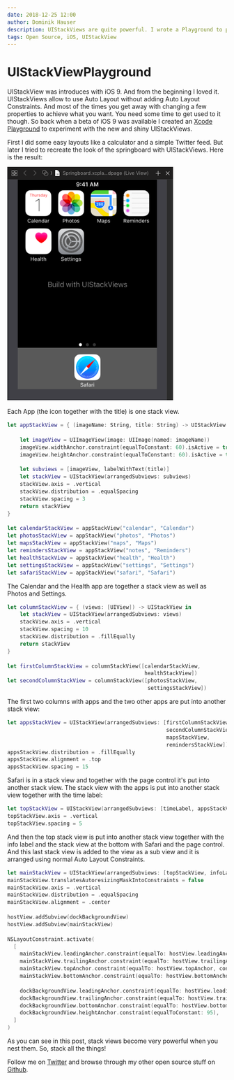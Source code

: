 ```yaml
---
date: 2018-12-25 12:00
author: Dominik Hauser
description: UIStackViews are quite powerful. I wrote a Playground to play arround with it.
tags: Open Source, iOS, UIStackView
---
```

# UIStackViewPlayground

UIStackView was introduces with iOS 9. And from the beginning I loved it. UIStackViews allow to use Auto Layout without adding Auto Layout Constraints. And most of the times you get away with changing a few properties to achieve what you want. You need some time to get used to it though. So back when a beta of iOS 9 was available I created an [Xcode Playground](https://github.com/dasdom/UIStackViewPlayground) to experiment with the new and shiny UIStackViews.

First I did some easy layouts like a calculator and a simple Twitter feed. But later I tried to recreate the look of the springboard with UIStackViews. Here is the result:

![](../../assets/2018-12-25/01.png)

Each App (the icon together with the title) is one stack view. 

```swift
let appStackView = { (imageName: String, title: String) -> UIStackView in
    
    let imageView = UIImageView(image: UIImage(named: imageName))
    imageView.widthAnchor.constraint(equalToConstant: 60).isActive = true
    imageView.heightAnchor.constraint(equalToConstant: 60).isActive = true
        
    let subviews = [imageView, labelWithText(title)]
    let stackView = UIStackView(arrangedSubviews: subviews)
    stackView.axis = .vertical
    stackView.distribution = .equalSpacing
    stackView.spacing = 3
    return stackView
}

let calendarStackView = appStackView("calendar", "Calendar")
let photosStackView = appStackView("photos", "Photos")
let mapsStackView = appStackView("maps", "Maps")
let remindersStackView = appStackView("notes", "Reminders")
let healthStackView = appStackView("health", "Health")
let settingsStackView = appStackView("settings", "Settings")
let safariStackView = appStackView("safari", "Safari")
```

The Calendar and the Health app are together a stack view as well as Photos and Settings.

```swift
let columnStackView = { (views: [UIView]) -> UIStackView in
    let stackView = UIStackView(arrangedSubviews: views)
    stackView.axis = .vertical
    stackView.spacing = 10
    stackView.distribution = .fillEqually
    return stackView
}

let firstColumnStackView = columnStackView([calendarStackView,
                                            healthStackView])
let secondColumnStackView = columnStackView([photosStackView,
                                             settingsStackView])
```

The first two columns with apps and the two other apps are put into another stack view:

```swift
let appsStackView = UIStackView(arrangedSubviews: [firstColumnStackView,
                                                   secondColumnStackView,
                                                   mapsStackView,
                                                   remindersStackView])
appsStackView.distribution = .fillEqually
appsStackView.alignment = .top
appsStackView.spacing = 15
```

Safari is in a stack view and together with the page control it's put into another stack view. The stack view with the apps is put into another stack view together with the time label:

```swift
let topStackView = UIStackView(arrangedSubviews: [timeLabel, appsStackView])
topStackView.axis = .vertical
topStackView.spacing = 5
```

And then the top stack view is put into another stack view together with the info label and the stack view at the bottom with Safari and the page control. And this last stack view is added to the view as a sub view and it is arranged using normal Auto Layout Constraints.

```swift
let mainStackView = UIStackView(arrangedSubviews: [topStackView, infoLabel, safariColumnStackView])
mainStackView.translatesAutoresizingMaskIntoConstraints = false
mainStackView.axis = .vertical
mainStackView.distribution = .equalSpacing
mainStackView.alignment = .center

hostView.addSubview(dockBackgroundView)
hostView.addSubview(mainStackView)

NSLayoutConstraint.activate(
  [
    mainStackView.leadingAnchor.constraint(equalTo: hostView.leadingAnchor),
    mainStackView.trailingAnchor.constraint(equalTo: hostView.trailingAnchor),
    mainStackView.topAnchor.constraint(equalTo: hostView.topAnchor, constant: 3),
    mainStackView.bottomAnchor.constraint(equalTo: hostView.bottomAnchor, constant: -3),

    dockBackgroundView.leadingAnchor.constraint(equalTo: hostView.leadingAnchor),
    dockBackgroundView.trailingAnchor.constraint(equalTo: hostView.trailingAnchor),
    dockBackgroundView.bottomAnchor.constraint(equalTo: hostView.bottomAnchor),
    dockBackgroundView.heightAnchor.constraint(equalToConstant: 95),
  ]
)
```

As you can see in this post, stack views become very powerful when you nest them. So, stack all the things!

Follow me on [Twitter](https://twitter.com/dasdom) and browse through my other open source stuff on [Github](https://github.com/dasdom).
